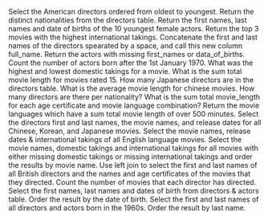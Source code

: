 Select the American directors ordered from oldest to youngest.
Return the distinct nationalities from the directors table.
Return the first names, last names and date of births of the 10 youngest female actors.
Return the top 3 movies with the highest international takings.
Concatenate the first and last names of the directors spearated by a space, and call this new column full_name.
Return the actors with missing first_names or data_of_births.
Count the number of actors born after the 1st January 1970.
What was the highest and lowest domestic takings for a movie.
What is the sum total movie length for movies rated 15.
How many Japanese directors are in the directors table.
What is the average movie length for chinese movies.
How many directors are there per nationality?
What is the sum total movie_length for each age certificate and movie language combination?
Return the movie languages which have a sum total movie length of over 500 minutes.
Select the directors first and last names, the movie names, and release dates for all Chinese, Korean, and Japanese movies.
Select the movie names, release dates & international takings of all English language movies.
Select the movie names, domestic takings and international takings for all movies with either missing domestic takings or missing international takings and order the results by movie name.
Use left join to select the first and last names of all British directors and the names and age certificates of the movies that they directed.
Count the number of movies that each director has directed.
Select the first names, last names and dates of birth from directors & actors table. Order the result by the date of birth.
Select the first and last names of all directors and actors born in the 1960s. Order the result by last name.
